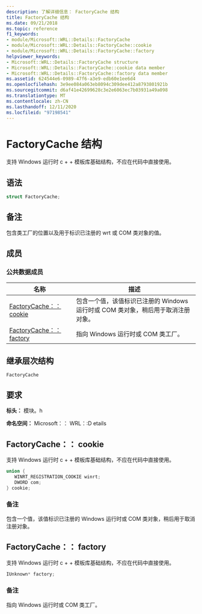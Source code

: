 ```yaml
---
description: 了解详细信息： FactoryCache 结构
title: FactoryCache 结构
ms.date: 09/21/2018
ms.topic: reference
f1_keywords:
- module/Microsoft::WRL::Details::FactoryCache
- module/Microsoft::WRL::Details::FactoryCache::cookie
- module/Microsoft::WRL::Details::FactoryCache::factory
helpviewer_keywords:
- Microsoft::WRL::Details::FactoryCache structure
- Microsoft::WRL::Details::FactoryCache::cookie data member
- Microsoft::WRL::Details::FactoryCache::factory data member
ms.assetid: 624544e6-0989-47f6-a3e9-edb60e1ee6d4
ms.openlocfilehash: 3e9ee084a063eb8094c309dee412a8793801921b
ms.sourcegitcommit: d6af41e42699628c3e2e6063ec7b03931a49a098
ms.translationtype: MT
ms.contentlocale: zh-CN
ms.lasthandoff: 12/11/2020
ms.locfileid: "97198541"
---
```

# <a name="factorycache-structure"></a>FactoryCache 结构

支持 Windows 运行时 c + + 模板库基础结构，不应在代码中直接使用。

## <a name="syntax"></a>语法

```cpp
struct FactoryCache;
```

## <a name="remarks"></a>备注

包含类工厂的位置以及用于标识已注册的 wrt 或 COM 类对象的值。

## <a name="members"></a>成员

### <a name="public-data-members"></a>公共数据成员

名称                              | 描述
--------------------------------- | ------------------------------------------------------------------------------------------------------------------------------
[FactoryCache：： cookie](#cookie)   | 包含一个值，该值标识已注册的 Windows 运行时或 COM 类对象，稍后用于取消注册对象。
[FactoryCache：： factory](#factory) | 指向 Windows 运行时或 COM 类工厂。

## <a name="inheritance-hierarchy"></a>继承层次结构

`FactoryCache`

## <a name="requirements"></a>要求

**标头：** 模块。h

**命名空间：** Microsoft：： WRL：:D etails

## <a name="factorycachecookie"></a><a name="cookie"></a> FactoryCache：： cookie

支持 Windows 运行时 c + + 模板库基础结构，不应在代码中直接使用。

```cpp
union {
   WINRT_REGISTRATION_COOKIE winrt;
   DWORD com;
} cookie;
```

### <a name="remarks"></a>备注

包含一个值，该值标识已注册的 Windows 运行时或 COM 类对象，稍后用于取消注册对象。

## <a name="factorycachefactory"></a><a name="factory"></a> FactoryCache：： factory

支持 Windows 运行时 c + + 模板库基础结构，不应在代码中直接使用。

```cpp
IUnknown* factory;
```

### <a name="remarks"></a>备注

指向 Windows 运行时或 COM 类工厂。
